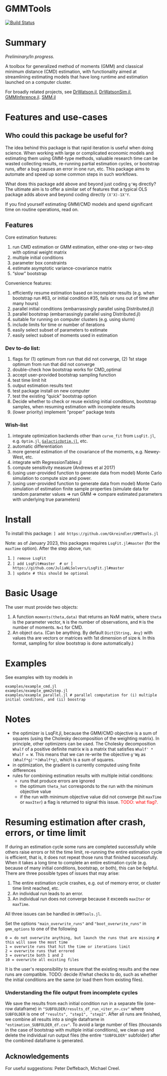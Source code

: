# GMMTools

[![Build Status](https://github.com/Gkreindler/GMMTools.jl/actions/workflows/CI.yml/badge.svg?branch=main)](https://github.com/Gkreindler/GMMTools.jl/actions/workflows/CI.yml?query=branch%3Amain)


# Summary 
*Preliminary/In progress.*

A toolbox for generalized method of moments (GMM) and classical minimum distance (CMD) estimation, with functionality aimed at streamlining estimating models that have long runtime and estimation launched on a computer cluster.

For broadly related projects, see [DrWatson.jl](https://github.com/JuliaDynamics/DrWatson.jl), [DrWatsonSim.jl](https://github.com/sebastianpech/DrWatsonSim.jl), [GMMInference.jl](https://github.com/schrimpf/GMMInference.jl). [SMM.jl](https://github.com/floswald/SMM.jl)

# Features and use-cases
## Who could this package be useful for?
The idea behind this package is that rapid iteration is useful when doing science. When working with large or complicated economic models and estimating them using GMM-type methods, valuable research time can be wasted collecting results, re-running partial estimation cycles, or bootstrap runs, after a bug causes an error in one run, etc. This package aims to automate and speed up some common steps in such workflows.

What does this package add above and beyond just coding `g'Wg` directly? The ultimate aim is to offer a similar set of features that a typical OLS package adds above and beyond coding directly `(X'X)-1X'Y`.

If you find yourself estimating GMM/CMD models and spend significant time on routine operations, read on.

## Features
Core estimation features:
1. run CMD estimation or GMM estimation, either one-step or two-step with optimal weight matrix
1. multiple initial conditions
1. parameter box constraints
1. estimate asymptotic variance-covariance matrix
1. “slow” bootstrap

Convenience features:
1. efficiently resume estimation based on incomplete results (e.g. when bootstrap run #63, or initial condition #35, fails or runs out of time after many hours)
1. parallel initial conditions (embarrassingly parallel using Distributed.jl)
1. parallel bootstrap (embarrassingly parallel using Distributed.jl)
1. suitable for running on computer clusters (e.g. using slurm)
1. include limits for time or number of iterations 
1. easily select subset of parameters to estimate
1. easily select subset of moments used in estimation

### Dev to-do list:
1. flags for (1) optimum from run that did not converge, (2) 1st stage optimum from run that did not converge
1. double-check how bootstrap works for CMD_optimal
1. accept user-provided bootstrap sampling function
1. test time limit hit
1. output estimation results text
1. test package install on new computer
1. test the existing “quick” bootstrap option
1. Decide whether to check or reuse existing initial conditions, bootstrap samples, when resuming estimation with incomplete results
1. (lower priority) implement "proper" package tests


### Wish-list
1. integrate optimization backends other than `curve_fit` from `LsqFit.jl`, e.g. `Optim.jl`, [`GalacticOptim.jl`](`https://github.com/SciML/GalacticOptim.jl`), etc.
1. automatic differentiation 
1. more general estimation of the covariance of the moments, e.g. Newey-West, etc.
1. integrate with RegressionTables.jl
1. compute sensitivity measure (Andrews et al 2017)
1. (using user-provided function to generate data from model) Monte Carlo simulation to compute size and power.
1. (using user-provided function to generate data from model) Monte Carlo simulation of estimation finite sample properties (simulate data for random parameter values ⇒ run GMM ⇒ compare estimated parameters with underlying true parameters)

# Install
To install this package:
`] add https://github.com/Gkreindler/GMMTools.jl`

Note: as of January 2023, this packages requires `LsqFit.jl#master` (for the `maxTime` option). After the step above, run:
1. `] remove LsqFit`
1. `] add LsqFit#master  # or ] https://github.com/JuliaNLSolvers/LsqFit.jl#master`
1. `] update # this should be optional`

# Basic Usage
The user must provide two objects:
1. A function `moments(theta,data)` that returns an NxM matrix, where `theta` is the parameter vector, `N` is the number of observations, and `M` is the number of moments. `N=1` for CMD.
1. An object `data`. (Can be anything. By default `Dict{String, Any}` with values tha are vectors or matrices with 1st dimension of size `N`. In this format, sampling for slow bootstrap is done automatically.)

# Examples
See examples with toy models in 
```
examples/example_cmd.jl
examples/example_gmm2step.jl
examples/example_parallel.jl # parallel computation for (i) multiple initial conditons, and (ii) boostrap
```

# Notes
- the optimizer is LsqFit.jl, because the GMM/CMD objective is a sum of squares (using the Cholesky decomposition of the weighting matrix). In principle, other optimizers can be used. The Cholesky decomposition `Whalf` of a positive definite matrix `W` is a matrix that satisfies `Whalf' * Whalf = W`. This means that we can re-write the objective `g'Wg` as `(Whalf*g)'*(Whalf*g)`, which is a sum of squares.
- in optimization, the gradient is currently computed using finite differences
- rules for combining estimation results with multiple initial conditions: 
    - runs that produce errors are ignored
    - the optimum `theta_hat` corresponds to the run with the minimum objective value
    - if the run with minimum objective value did not converge (hit `maxTime` or `maxIter`) a flag is returned to signal this issue. <span style="color:red"> TODO: what flag?. </span>


# Resuming estimation after crash, errors, or time limit
If during an estimation cycle some runs are completed successfully while others raise errors or hit the time limit, re-running the entire estimation cycle is efficient, that is, it does not repeat those runs that finished successfully. When it takes a long time to complete an entire estimation cycle (e.g. because of many initial conditions, bootstrap, or both), this can be helpful. There are three possible types of issues that may arise:
1) The entire estimation cycle crashes, e.g. out of memory error, or cluster time limit reached, etc.
2) An individual run leads to an error.
3) An individual run does not converge because it exceeds `maxIter` or `maxTime`.

All three issues can be handled in `GMMTools.jl`.

Set the options `"main_overwrite_runs"` and `"boot_overwrite_runs"`  in `gmm_options` to one of the following
```
0 = do not overwrite anything, but launch the runs that are missing # this will save the most time
1 = overwrite runs that hit the time or iterations limit
2 = overwrite runs that errored
3 = overwrite both 1 and 2
10 = overwrite all existing files
```

It is the user's responsibility to ensure that the existing results and the new runs are compatible. TODO: decide if/what checks to do, such as whether the initial conditions are the same (or load them from existing files).

### Understanding the file output from incomplete cycles
We save the results from each initial condition run in a separate file (one-row dataframe) in `"SUBFOLDER/results_df_run_<iter_n>.csv"` where `SUBFOLDER` is one of `"results", "step1", "step2"`. After all runs are finished, we combine all results into a single dataframe in `"estimation_SUBFOLDER_df.csv"`. To avoid a large number of files (thousands in the case of bootstrap with multiple initial conditions), we clean up and delete the individual run output files (the entire `"SUBFOLDER"` subfolder) after the combined dataframe is generated.

## Acknowledgements
For useful suggestions: Peter Deffebach, Michael Creel.